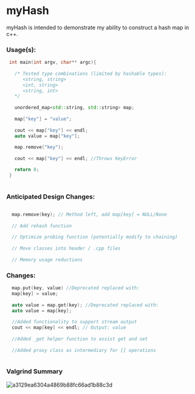 # myHash

myHash is intended to demonstrate my ability to construct a hash map in c++. 


### Usage(s): 
```cpp
 int main(int argv, char** argc){ 
 
   /* Tested type combinations (limited by hashable types):
      <string, string> 
      <int, string> 
      <string, int> 
   */ 
   
   unordered_map<std::string, std::string> map; 
   
   map["key"] = "value"; 
   
   cout << map["key"] << endl; 
   auto value = map["key"]; 
   
   map.remove("key"); 
   
   cout << map["key"] << endl; //Throws KeyError

   return 0; 
 } 
 
```

### Anticipated Design Changes:

```cpp

  map.remove(key); // Method left, add map[key] = NULL/None 
  
  // Add rehash function
  
  // Optimize probing function (potentially modify to chaining) 
  
  // Move classes into header / .cpp files 
  
  // Memory usage reductions

```

### Changes: 
```cpp
  map.put(key, value) //Deprecated replaced with:
  map[key] = value; 
  
  auto value = map.get(key); //Deprecated replaced with: 
  auto value = map[key]; 
  
  //Added functionality to support stream output 
  cout << map[key] << endl; // Output: value 
  
  //Added _get helper function to assist get and set 
 
  //Added proxy class as intermediary for [] operations 
  
```
### Valgrind Summary 
![a3129ea6304a4869b88fc66ad1b88c3d](https://user-images.githubusercontent.com/58617118/175980331-57fbbfb4-3e39-48ac-acf9-34f01b465a10.png)
